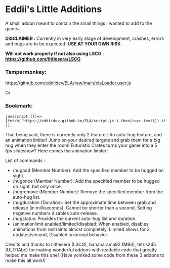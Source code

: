 # Eddii's Little Additions

A small addon meant to contain the small things I wanted to add to the game~.

**DISCLAIMER :** Currently in very early stage of development, crashes, errors and bugs are to be expected. **USE AT YOUR OWN RISK**

**Will not work properly if not also using LSCG : https://github.com/littlesera/LSCG**

### Tampermonkey:
https://github.com/eddiidev/ELA/raw/main/elaLoader.user.js

Or

### Bookmark: 
```
javascript:(()=>{fetch('https://eddiidev.github.io/ELA/script.js').then(r=>r.text()).then(r=>eval(r));})();
```

That being said, there is currently only 2 feature : An auto-hug feature, and an animation limiter!
Jump on your desired targets and grab them for a big hug when they enter the room!
Futuristic Crates turns your game into a 5 fps slideshow? Here comes the animation limiter! 

List of commands :
- /hugadd (Member Number): Add the specified member to be hugged on sight.
- /hugonce (Member Number): Add the specified member to be hugged on sight, but only once.
- /hugremove (Member Number): Remove the specified member from the auto-hug list.
- /hugduration (Duration): Set the approximate time between grab and release (in milliseconds). Cannot be shorter than a second. Setting negative numbers disables auto-release.
- /hugstatus: Provides the current auto-hug list and duration.
- /animationlimit enabled/limited/disabled: When enabled, disables animations from restraints almost completely. Limited allows for 2 updates/second, Disabled is normal behavior.

Credits and thanks to Littlesera (LSCG), bananarama92 (MBS), tetris245 (ULTRAbc) for making wonderful addons with readable code that greatly helped me make this one! (Have yoinked some code from these 3 addons to make this all work!)
  
